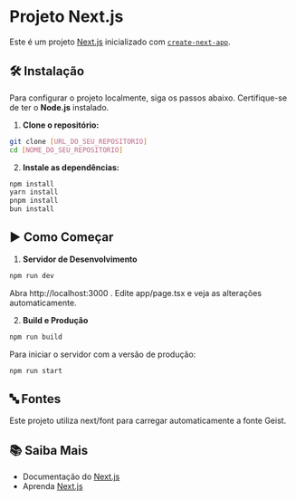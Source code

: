 # Projeto Next.js

Este é um projeto [Next.js](https://nextjs.org) inicializado com [`create-next-app`](https://nextjs.org/docs/app/api-reference/cli/create-next-app).

## 🛠️ Instalação

Para configurar o projeto localmente, siga os passos abaixo. Certifique-se de ter o **Node.js** instalado.

1. **Clone o repositório:**
```bash
git clone [URL_DO_SEU_REPOSITORIO]
cd [NOME_DO_SEU_REPOSITORIO]
```

2. **Instale as dependências:**
```bash
npm install
yarn install
pnpm install
bun install
```

## ▶️ Como Começar
1. **Servidor de Desenvolvimento**
```bash
npm run dev
```

Abra http://localhost:3000
. Edite app/page.tsx e veja as alterações automaticamente.

2. **Build e Produção**
```bash
npm run build
```

Para iniciar o servidor com a versão de produção:
```bash
npm run start
```

## 🔤 Fontes
Este projeto utiliza next/font
 para carregar automaticamente a fonte Geist.

 ## 📚 Saiba Mais
* Documentação do [Next.js](https://nextjs.org/docs)
* Aprenda [Next.js](https://nextjs.org/learn)

